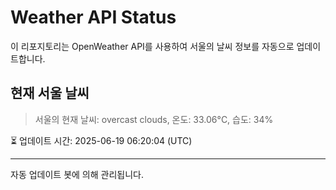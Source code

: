 
# Weather API Status

이 리포지토리는 OpenWeather API를 사용하여 서울의 날씨 정보를 자동으로 업데이트합니다.

## 현재 서울 날씨
> 서울의 현재 날씨: overcast clouds, 온도: 33.06°C, 습도: 34%

⏳ 업데이트 시간: 2025-06-19 06:20:04 (UTC)

---
자동 업데이트 봇에 의해 관리됩니다.
